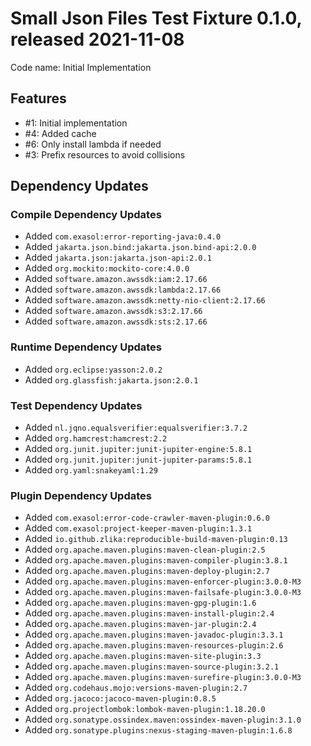 # Small Json Files Test Fixture 0.1.0, released 2021-11-08

Code name: Initial Implementation

## Features

* #1: Initial implementation
* #4: Added cache
* #6: Only install lambda if needed
* #3: Prefix resources to avoid collisions

## Dependency Updates

### Compile Dependency Updates

* Added `com.exasol:error-reporting-java:0.4.0`
* Added `jakarta.json.bind:jakarta.json.bind-api:2.0.0`
* Added `jakarta.json:jakarta.json-api:2.0.1`
* Added `org.mockito:mockito-core:4.0.0`
* Added `software.amazon.awssdk:iam:2.17.66`
* Added `software.amazon.awssdk:lambda:2.17.66`
* Added `software.amazon.awssdk:netty-nio-client:2.17.66`
* Added `software.amazon.awssdk:s3:2.17.66`
* Added `software.amazon.awssdk:sts:2.17.66`

### Runtime Dependency Updates

* Added `org.eclipse:yasson:2.0.2`
* Added `org.glassfish:jakarta.json:2.0.1`

### Test Dependency Updates

* Added `nl.jqno.equalsverifier:equalsverifier:3.7.2`
* Added `org.hamcrest:hamcrest:2.2`
* Added `org.junit.jupiter:junit-jupiter-engine:5.8.1`
* Added `org.junit.jupiter:junit-jupiter-params:5.8.1`
* Added `org.yaml:snakeyaml:1.29`

### Plugin Dependency Updates

* Added `com.exasol:error-code-crawler-maven-plugin:0.6.0`
* Added `com.exasol:project-keeper-maven-plugin:1.3.1`
* Added `io.github.zlika:reproducible-build-maven-plugin:0.13`
* Added `org.apache.maven.plugins:maven-clean-plugin:2.5`
* Added `org.apache.maven.plugins:maven-compiler-plugin:3.8.1`
* Added `org.apache.maven.plugins:maven-deploy-plugin:2.7`
* Added `org.apache.maven.plugins:maven-enforcer-plugin:3.0.0-M3`
* Added `org.apache.maven.plugins:maven-failsafe-plugin:3.0.0-M3`
* Added `org.apache.maven.plugins:maven-gpg-plugin:1.6`
* Added `org.apache.maven.plugins:maven-install-plugin:2.4`
* Added `org.apache.maven.plugins:maven-jar-plugin:2.4`
* Added `org.apache.maven.plugins:maven-javadoc-plugin:3.3.1`
* Added `org.apache.maven.plugins:maven-resources-plugin:2.6`
* Added `org.apache.maven.plugins:maven-site-plugin:3.3`
* Added `org.apache.maven.plugins:maven-source-plugin:3.2.1`
* Added `org.apache.maven.plugins:maven-surefire-plugin:3.0.0-M3`
* Added `org.codehaus.mojo:versions-maven-plugin:2.7`
* Added `org.jacoco:jacoco-maven-plugin:0.8.5`
* Added `org.projectlombok:lombok-maven-plugin:1.18.20.0`
* Added `org.sonatype.ossindex.maven:ossindex-maven-plugin:3.1.0`
* Added `org.sonatype.plugins:nexus-staging-maven-plugin:1.6.8`
